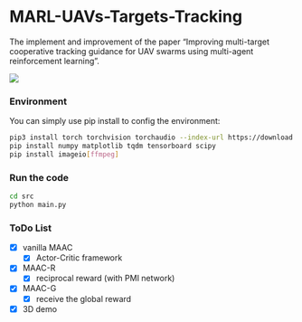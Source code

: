 # MARL-UAVs-Targets-Tracking
The implement and improvement of the paper “Improving multi-target cooperative tracking guidance for UAV swarms using multi-agent reinforcement learning”.

![](https://github.com/tjuDavidWang/MARL-UAVs-Targets-Tracking/blob/main/imgs/2d-demo.png)

### Environment

You can simply use pip install to config the environment:

```sh
pip3 install torch torchvision torchaudio --index-url https://download.pytorch.org/whl/cu118
pip install numpy matplotlib tqdm tensorboard scipy
pip install imageio[ffmpeg]
```

### Run the code

```sh
cd src
python main.py
```

### ToDo List

- [x] vanilla MAAC
  - [x] Actor-Critic framework
- [x] MAAC-R
  - [x] reciprocal reward (with PMI network)
- [x] MAAC-G
  - [x] receive the global reward
- [x] 3D demo
